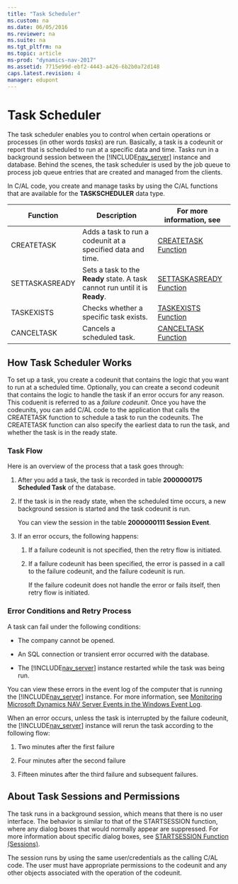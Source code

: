 ```yaml
---
title: "Task Scheduler"
ms.custom: na
ms.date: 06/05/2016
ms.reviewer: na
ms.suite: na
ms.tgt_pltfrm: na
ms.topic: article
ms-prod: "dynamics-nav-2017"
ms.assetid: 7715e99d-ebf2-4443-a426-6b2b0a72d148
caps.latest.revision: 4
manager: edupont
---
```

# Task Scheduler
The task scheduler enables you to control when certain operations or processes \(in other words *tasks*\) are run. Basically, a task is a codeunit or report that is scheduled to run at a specific data and time. Tasks run in a background session between the [!INCLUDE[nav_server](includes/nav_server_md.md)] instance and database. Behind the scenes, the task scheduler is used by the job queue to process job queue entries that are created and managed from the clients.  
  
 In C/AL code, you create and manage tasks by using the C/AL functions that are available for the **TASKSCHEDULER** data type.  
  
|Function|Description|For more information, see|  
|--------------|-----------------|-------------------------------|  
|CREATETASK|Adds a task to run a codeunit at a specified data and time.|[CREATETASK Function](CREATETASK-Function.md)|  
|SETTASKASREADY|Sets a task to the **Ready** state. A task cannot run until it is **Ready**.|[SETTASKASREADY Function](SETTASKASREADY-Function.md)|  
|TASKEXISTS|Checks whether a specific task exists.|[TASKEXISTS Function](TASKEXISTS-Function.md)|  
|CANCELTASK|Cancels a scheduled task.|[CANCELTASK Function](CANCELTASK-Function.md)|  
  
## How Task Scheduler Works  
 To set up a task, you create a codeunit that contains the logic that you want to run at a scheduled time. Optionally, you can create a second codeunit that contains the logic to handle the task if an error occurs for any reason. This coduenit is referred to as a *failure codeunit*. Once you have the codeunits, you can add C/AL code to the application that calls the CREATETASK function to schedule a task to run the codeunits. The CREATETASK function can also specify the earliest data to run the task, and whether the task is in the ready state.  
  
### Task Flow  
 Here is an overview of the process that a task goes through:  
  
1.  After you add a task, the task is recorded in table **2000000175 Scheduled Task** of the database.  
  
2.  If the task is in the ready state, when the scheduled time occurs, a new background session is started and the task codeunit is run.  
  
     You can view the session in the table **2000000111 Session Event**.  
  
3.  If an error occurs, the following happens:  
  
    1.  If a failure codeunit is not specified, then the retry flow is initiated.  
  
    2.  If a failure codeunit has been specified, the error is passed in a call to the failure codeunit, and the failure codeunit is run.  
  
         If the failure codeunit does not handle the error or fails itself, then retry flow is initiated.  
  
### Error Conditions and Retry Process  
 A task can fail under the following conditions:  
  
-   The company cannot be opened.  
  
-   An SQL connection or transient error occurred with the database.  
  
-   The [!INCLUDE[nav_server](includes/nav_server_md.md)] instance restarted while the task was being run.  
  
 You can view these errors in the event log of the computer that is running the [!INCLUDE[nav_server](includes/nav_server_md.md)] instance. For more information, see [Monitoring Microsoft Dynamics NAV Server Events in the Windows Event Log](Monitoring-Microsoft-Dynamics-NAV-Server-Events-in-the-Windows-Event-Log.md).  
  
 When an error occurs, unless the task is interrupted by the failure codeunit, the [!INCLUDE[nav_server](includes/nav_server_md.md)] instance will rerun the task according to the following flow:  
  
1.  Two minutes after the first failure  
  
2.  Four minutes after the second failure  
  
3.  Fifteen minutes after the third failure and subsequent failures.  
  
## About Task Sessions and Permissions  
 The task runs in a background session, which means that there is no user interface. The behavior is similar to that of the STARTSESSION function, where any dialog boxes that would normally appear are suppressed. For more information about specific dialog boxes, see [STARTSESSION Function \(Sessions\)](STARTSESSION-Function--Sessions-.md).  
  
 The session runs by using the same user/credentials as the calling C/AL code. The user must have appropriate permissions to the codeunit and any other objects associated with the operation of the codeunit.
